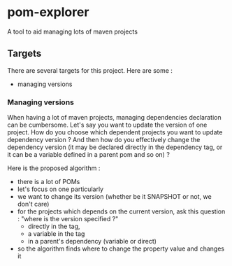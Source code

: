 # pom-explorer
A tool to aid managing lots of maven projects

## Targets

There are several targets for this project. Here are some :

- managing versions

### Managing versions

When having a lot of maven projects, managing dependencies declaration can be cumbersome. Let's say you want to update the version of one project. How do you choose which dependent projects you want to update dependency version ? And then how do you effectively change the dependency version (it may be declared directly in the dependency tag, or it can be a variable defined in a parent pom and so on) ?

Here is the proposed algorithm :

- there is a lot of POMs
- let's focus on one particularly
- we want to change its version (whether be it SNAPSHOT or not, we don't care)
- for the projects which depends on the current version, ask this question : "where is the version specified ?"
  - directly in the <dependency> tag,
  - a variable in the <dependency> tag
  - in a parent's dependency (variable or direct)
- so the algorithm finds where to change the property value and changes it
